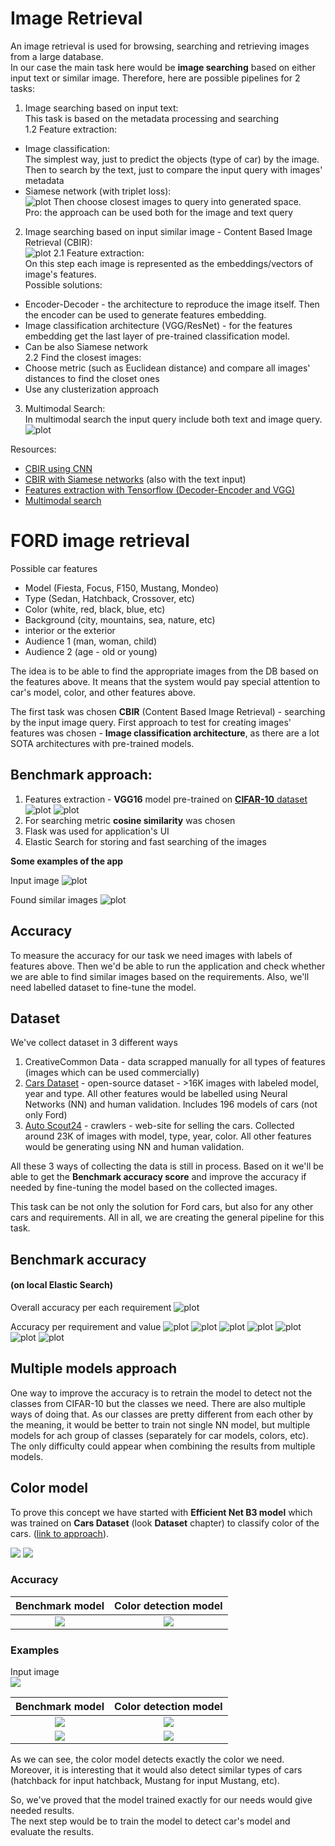 # Image Retrieval
An image retrieval is used for browsing, searching and retrieving images from a large database.<br>
In our case the main task here would be **image searching** based on either input text or similar image.
Therefore, here are possible pipelines for 2 tasks:
1. Image searching based on input text:<br>
This task is based on the metadata processing and searching<br>
1.2 Feature extraction:
* Image classification:<br>
The simplest way, just to predict the objects (type of car) by the image.<br> 
Then to search by the text, just to compare the input query with images' metadata
* Siamese network (with triplet loss):<br>
![plot](assets/siamese_network.PNG)
Then choose closest images to query into generated space.<br>
Pro: the approach can be used both for the image and text query
2. Image searching based on input similar image - Content Based Image Retrieval (CBIR):<br>
![plot](assets/CBIR_pipeline.PNG)
2.1 Feature extraction: <br>
On this step each image is represented as the embeddings/vectors of image's features.<br>
Possible solutions:<br>
* Encoder-Decoder - the architecture to reproduce the image itself. Then the encoder can be used to generate features embedding.
* Image classification architecture (VGG/ResNet) - for the features embedding get the last layer of pre-trained classification model.
* Can be also Siamese network<br>
2.2 Find the closest images:
* Choose metric (such as Euclidean distance) and compare all images' distances to find the closet ones
* Use any clusterization approach 
3. Multimodal Search:<br>
In multimodal search the input query include both text and image query.<br>
![plot](assets/Multimodal_search.PNG)

Resources:
* [CBIR using CNN](https://medium.com/sicara/keras-tutorial-content-based-image-retrieval-convolutional-denoising-autoencoder-dc91450cc511)
* [CBIR with Siamese networks](https://neptune.ai/blog/content-based-image-retrieval-with-siamese-networks) (also with the text input)
* [Features extraction with Tensorflow (Decoder-Encoder and VGG)](https://www.analyticsvidhya.com/blog/2021/01/querying-similar-images-with-tensorflow/)
* [Multimodal search](https://arxiv.org/pdf/1806.08896.pdf)


# FORD image retrieval
Possible car features
 - Model (Fiesta, Focus, F150, Mustang, Mondeo)
 - Type (Sedan, Hatchback, Crossover, etc)
 - Color (white, red, black, blue, etc)
 - Background (city, mountains, sea, nature, etc)
 - interior or the exterior 
 - Audience 1 (man, woman, child)
 - Audience 2 (age - old or young)

The idea is to be able to find the appropriate images from the DB based on the features above. 
It means that the system would pay special attention to car's model, color, and other features above.

The first task was chosen **CBIR** (Content Based Image Retrieval) - searching by the input image query.
First approach to test for creating images' features was chosen - **Image classification architecture**, 
as there are a lot SOTA architectures with pre-trained models.

## Benchmark approach:
1. Features extraction - **VGG16** model pre-trained on [**CIFAR-10** dataset](https://www.cs.toronto.edu/~kriz/cifar.html)
![plot](assets/vgg16-2.png)
![plot](assets/cifar10.png)
2. For searching metric **cosine similarity** was chosen
3. Flask was used for application's UI
4. Elastic Search for storing and fast searching of the images 

**Some examples of the app**

Input image
![plot](assets/example1.PNG)

Found similar images
![plot](assets/example2.PNG)

## Accuracy
To measure the accuracy for our task we need images with labels of features above.
Then we'd be able to run the application and check whether we are able to find similar images based on the requirements.
Also, we'll need labelled dataset to fine-tune the model.

## Dataset
We've collect dataset in 3 different ways
1. CreativeCommon Data - data scrapped manually for all types of features (images which can be used commercially)
2. [Cars Dataset](http://ai.stanford.edu/~jkrause/cars/car_dataset.html) - open-source dataset - >16K images with labeled model, year and type.
All other features would be labelled using Neural Networks (NN) and human validation.
Includes 196 models of cars (not only Ford)
3. [Auto Scout24](https://www.autoscout24.de/) - crawlers - web-site for selling the cars. Collected around 23K of images with model, 
type, year, color. All other features would be generating using NN and human validation.

All these 3 ways of collecting the data is still in process.
Based on it we'll be able to get the **Benchmark accuracy score** and improve the accuracy if needed by fine-tuning 
the model based on the collected images.

This task can be not only the solution for Ford cars, but also for any other cars and requirements.
All in all, we are creating the general pipeline for this task.

## Benchmark accuracy 
#### (on local Elastic Search)
Overall accuracy per each requirement
![plot](assets/accuracy/accuracy1.PNG)

Accuracy per requirement and value
![plot](assets/accuracy/model.PNG)
![plot](assets/accuracy/type.PNG)
![plot](assets/accuracy/Color.PNG)
![plot](assets/accuracy/Background.PNG)
![plot](assets/accuracy/Inside.PNG)
![plot](assets/accuracy/Audience1.PNG)
![plot](assets/accuracy/Audience2.PNG)


## Multiple models approach
One way to improve the accuracy is to retrain the model to detect not the classes from CIFAR-10 but the classes we need. 
There are also multiple ways of doing that. As our classes are pretty different from each other by the meaning, it would
be better to train not single NN model, but multiple models for ach group of classes (separately for car models, colors, 
etc). The only difficulty could appear when combining the results from multiple models. <br>

## Color model
To prove this concept we have started with **Efficient Net B3 model** which was trained on **Cars Dataset** 
(look **Dataset** chapter) to classify color of the cars.
([link to approach](https://www.kaggle.com/landrykezebou/vcor-vehicle-color-recognition-dataset)). <br>

![](assets/EffecientNet-B3-architecture.png)
![](assets/Cars_dataset.PNG)

### Accuracy
Benchmark model             |  Color detection model
:-------------------------:|:-------------------------:
![](assets/accuracy/Color.PNG)  |  ![](assets/accuracy/Color_model.PNG)


### Examples
Input image <br>
![](assets/accuracy/Color_input_image.PNG)

Benchmark model             |  Color detection model
:-------------------------:|:-------------------------:
![](assets/accuracy/Benchmark_output_1.PNG)  |  ![](assets/accuracy/Color_model_1.PNG)
![](assets/accuracy/Benchmark_output_2.PNG)  |  ![](assets/accuracy/Color_model_2.PNG)

As we can see, the color model detects exactly the color we need. 
Moreover, it is interesting that it would also detect similar types of cars 
(hatchback for input hatchback, Mustang for input Mustang, etc).

So, we've proved that the model trained exactly for our needs would give needed results.<br>
The next step would be to train the model to detect car's model and evaluate the results.
